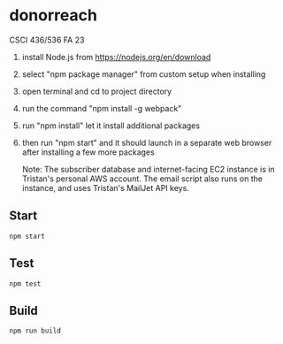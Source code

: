 # donorreach
CSCI 436/536 FA 23

1) install Node.js from https://nodejs.org/en/download
2) select "npm package manager" from custom setup when installing
3) open terminal and cd to project directory
4) run the command "npm install -g webpack"
5) run "npm install" let it install additional packages
6) then run "npm start" and it should launch in a separate web browser after installing a few more packages

   Note: The subscriber database and internet-facing EC2 instance is in Tristan's personal AWS account. The email script also runs on the instance, and uses Tristan's MailJet API keys. 

## Start

```
npm start
```

## Test

```
npm test
```

## Build

```
npm run build
```
